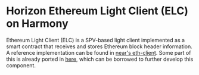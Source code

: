 # Horizon Ethereum Light Client (ELC) on Harmony
Ethereum Light Client (ELC) is a SPV-based light client implemented as a smart contract that receives and stores Ethereum block header information. A reference implementation can be found in [near's eth-client](https://github.com/near/rainbow-bridge-rs/blob/master/eth-client/src/lib.rs). Some part of this is already ported in [here](https://github.com/rlan35/ethClient), which can be borrowed to further develop this component.
